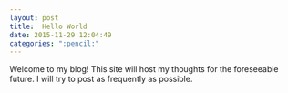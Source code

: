 ```yaml
---
layout: post
title:  Hello World
date: 2015-11-29 12:04:49
categories: ":pencil:"
---
```


<p>Welcome to my blog! This site will host my thoughts for the foreseeable future. I will try to post as frequently as possible.</p>
